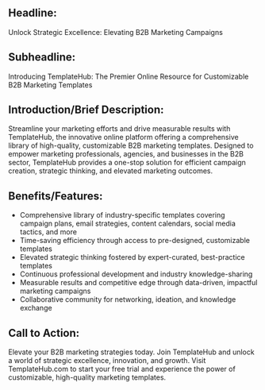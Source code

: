## Headline:
Unlock Strategic Excellence: Elevating B2B Marketing Campaigns

## Subheadline: 
Introducing TemplateHub: The Premier Online Resource for Customizable B2B Marketing Templates

## Introduction/Brief Description:
Streamline your marketing efforts and drive measurable results with TemplateHub, the innovative online platform offering a comprehensive library of high-quality, customizable B2B marketing templates. Designed to empower marketing professionals, agencies, and businesses in the B2B sector, TemplateHub provides a one-stop solution for efficient campaign creation, strategic thinking, and elevated marketing outcomes.

## Benefits/Features:
- Comprehensive library of industry-specific templates covering campaign plans, email strategies, content calendars, social media tactics, and more
- Time-saving efficiency through access to pre-designed, customizable templates
- Elevated strategic thinking fostered by expert-curated, best-practice templates
- Continuous professional development and industry knowledge-sharing
- Measurable results and competitive edge through data-driven, impactful marketing campaigns
- Collaborative community for networking, ideation, and knowledge exchange

## Call to Action:
Elevate your B2B marketing strategies today. Join TemplateHub and unlock a world of strategic excellence, innovation, and growth. Visit TemplateHub.com to start your free trial and experience the power of customizable, high-quality marketing templates.
